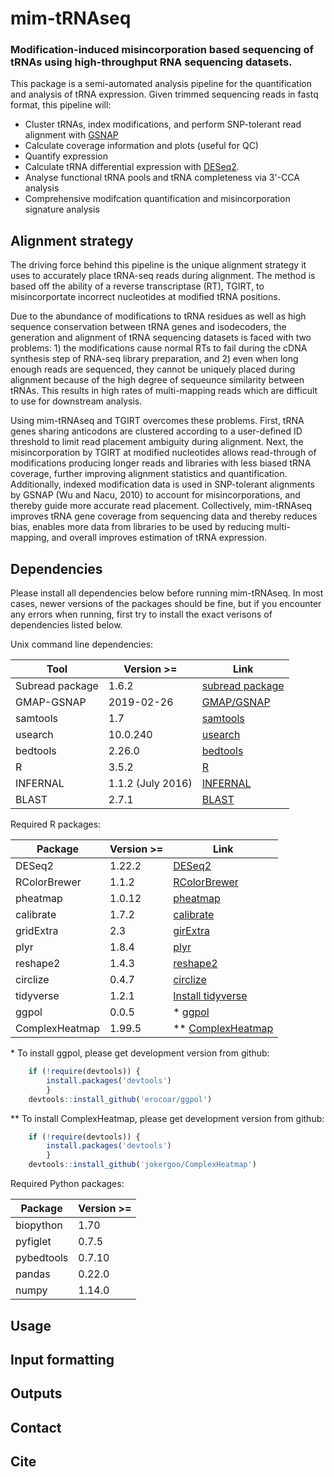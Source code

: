 # mim-tRNAseq
### Modification-induced misincorporation based sequencing of tRNAs using high-throughput RNA sequencing datasets.

This package is a semi-automated analysis pipeline for the quantification and analysis of tRNA expression. Given trimmed sequencing reads in fastq format, this pipeline will:
* Cluster tRNAs, index modifications, and perform SNP-tolerant read alignment with [GSNAP](http://research-pub.gene.com/gmap/)
* Calculate coverage information and plots (useful for QC)
* Quantify expression
* Calculate tRNA differential expression with [DESeq2](https://bioconductor.org/packages/release/bioc/html/DESeq2.html).
* Analyse functional tRNA pools and tRNA completeness via 3'-CCA analysis
* Comprehensive modifcation quantification and misincorporation signature analysis

## Alignment strategy

The driving force behind this pipeline is the unique alignment strategy it uses to accurately place tRNA-seq reads during alignment. The method is based off the ability of a reverse transcriptase (RT), TGIRT, to misincorportate incorrect nucleotides at modified tRNA positions. 

Due to the abundance of modifications to tRNA residues as well as high sequence conservation between tRNA genes and isodecoders, the generation and alignment of tRNA sequencing datasets is faced with two problems: 1) the modifications cause normal RTs to fail during the cDNA synthesis step of RNA-seq library preparation, and 2) even when long enough reads are sequenced, they cannot be uniquely placed during alignment because of the high degree of sequeunce similarity between tRNAs. This results in high rates of multi-mapping reads which are difficult to use for downstream analysis.

Using mim-tRNAseq and TGIRT overcomes these problems. First, tRNA genes sharing anticodons are clustered according to a user-defined ID threshold to limit read placement ambiguity during alignment. Next, the misincorporation by TGIRT at modified nucleotides allows read-through of modifications producing longer reads and libraries with less biased tRNA coverage, further improving alignment statistics and quantification. Additionally, indexed modification data is used in SNP-tolerant alignments by GSNAP (Wu and Nacu, 2010) to account for misincorporations, and thereby guide more accurate read placement. Collectively, mim-tRNAseq improves tRNA gene coverage from sequencing data and thereby reduces bias, enables more data from libraries to be used by reducing multi-mapping, and overall improves estimation of tRNA expression.

## Dependencies

Please install all dependencies below before running mim-tRNAseq. In most cases, newer versions of the packages should be fine, but if you encounter any errors when running, first try to install the exact verisons of dependencies listed below.

Unix command line dependencies:

Tool | Version >= | Link
-----|------------|-----
Subread package | 1.6.2 | [subread package](http://subread.sourceforge.net/)
GMAP-GSNAP | 2019-02-26 | [GMAP/GSNAP](http://research-pub.gene.com/gmap/)
samtools | 1.7 | [samtools](http://www.htslib.org/)
usearch | 10.0.240 | [usearch](https://www.drive5.com/usearch/)
bedtools | 2.26.0 | [bedtools](https://bedtools.readthedocs.io/en/latest/content/installation.html)
R | 3.5.2 | [R](https://www.r-project.org/)
INFERNAL | 1.1.2 (July 2016) | [INFERNAL](http://eddylab.org/infernal/)
BLAST | 2.7.1 | [BLAST](https://blast.ncbi.nlm.nih.gov/Blast.cgi?CMD=Web&PAGE_TYPE=BlastDocs&DOC_TYPE=Download)

Required R packages:

Package | Version >= | Link
--------|------------|-----
DESeq2 | 1.22.2 | [DESeq2](https://bioconductor.org/packages/release/bioc/html/DESeq2.html)
RColorBrewer | 1.1.2 | [RColorBrewer](https://www.rdocumentation.org/packages/RColorBrewer/versions/1.1-2)
pheatmap | 1.0.12 | [pheatmap](https://www.rdocumentation.org/packages/pheatmap/versions/1.0.12)
calibrate | 1.7.2 | [calibrate](https://cran.r-project.org/web/packages/calibrate/index.html)
gridExtra | 2.3 | [girExtra](https://cran.r-project.org/web/packages/gridExtra/index.html)
plyr | 1.8.4 | [plyr](https://www.rdocumentation.org/packages/plyr/versions/1.8.4)
reshape2 | 1.4.3 | [reshape2](https://cran.r-project.org/web/packages/reshape2/index.html)
circlize | 0.4.7 | [circlize](https://cran.r-project.org/web/packages/circlize/index.html)
tidyverse | 1.2.1 | [Install tidyverse](https://www.tidyverse.org/packages/)
ggpol | 0.0.5 | * [ggpol](https://github.com/erocoar/ggpol)
ComplexHeatmap | 1.99.5 | ** [ComplexHeatmap](https://github.com/jokergoo/ComplexHeatmap)

\* To install ggpol, please get development version from github:
```R
	if (!require(devtools)) {
		install.packages('devtools')
        }
    devtools::install_github('erocoar/ggpol')
```
\*\* To install ComplexHeatmap, please get development version from github:

```R
	if (!require(devtools)) {
		install.packages('devtools')
        }
    devtools::install_github('jokergoo/ComplexHeatmap')	
```
Required Python packages:

Package | Version >=
--------|---------
biopython | 1.70
pyfiglet | 0.7.5
pybedtools | 0.7.10
pandas | 0.22.0
numpy | 1.14.0
 
## Usage

## Input formatting

## Outputs

## Contact



## Cite

## 

